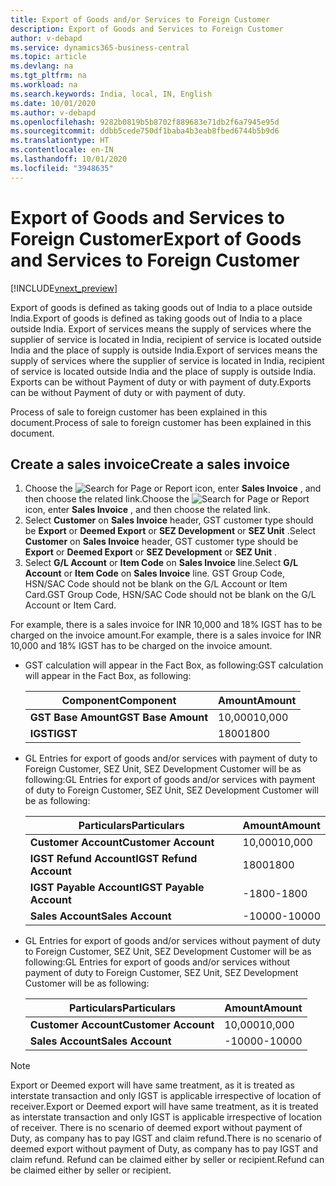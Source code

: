 ```yaml
---
title: Export of Goods and/or Services to Foreign Customer
description: Export of Goods and Services to Foreign Customer
author: v-debapd
ms.service: dynamics365-business-central
ms.topic: article
ms.devlang: na
ms.tgt_pltfrm: na
ms.workload: na
ms.search.keywords: India, local, IN, English
ms.date: 10/01/2020
ms.author: v-debapd
ms.openlocfilehash: 9282b0819b5b8702f889683e71db2f6a7945e95d
ms.sourcegitcommit: ddbb5cede750df1baba4b3eab8fbed6744b5b9d6
ms.translationtype: HT
ms.contentlocale: en-IN
ms.lasthandoff: 10/01/2020
ms.locfileid: "3948635"
---
```

# <a name="export-of-goods-and-services-to-foreign-customer"></a><span data-ttu-id="ac316-103">Export of Goods and Services to Foreign Customer</span><span class="sxs-lookup"><span data-stu-id="ac316-103">Export of Goods and Services to Foreign Customer</span></span>

[!INCLUDE[vnext_preview](../../includes/vnext_preview.md)]

<span data-ttu-id="ac316-104">Export of goods is defined as taking goods out of India to a place outside India.</span><span class="sxs-lookup"><span data-stu-id="ac316-104">Export of goods is defined as taking goods out of India to a place outside India.</span></span> <span data-ttu-id="ac316-105">Export of services means the supply of services where the supplier of service is located in India, recipient of service is located outside India and the place of supply is outside India.</span><span class="sxs-lookup"><span data-stu-id="ac316-105">Export of services means the supply of services where the supplier of service is located in India, recipient of service is located outside India and the place of supply is outside India.</span></span> <span data-ttu-id="ac316-106">Exports can be without Payment of duty or with payment of duty.</span><span class="sxs-lookup"><span data-stu-id="ac316-106">Exports can be without Payment of duty or with payment of duty.</span></span>
 
<span data-ttu-id="ac316-107">Process of sale to foreign customer has been explained in this document.</span><span class="sxs-lookup"><span data-stu-id="ac316-107">Process of sale to foreign customer has been explained in this document.</span></span>

## <a name="create-a-sales-invoice"></a><span data-ttu-id="ac316-108">Create a sales invoice</span><span class="sxs-lookup"><span data-stu-id="ac316-108">Create a sales invoice</span></span>

1. <span data-ttu-id="ac316-109">Choose the ![Search for Page or Report](image/search_small.png "Search for Page or Report icon") icon, enter **Sales Invoice** , and then choose the related link.</span><span class="sxs-lookup"><span data-stu-id="ac316-109">Choose the ![Search for Page or Report](image/search_small.png "Search for Page or Report icon") icon, enter **Sales Invoice** , and then choose the related link.</span></span>
2. <span data-ttu-id="ac316-110">Select **Customer** on **Sales Invoice** header, GST customer type should be **Export** or **Deemed Export** or **SEZ Development** or **SEZ Unit** .</span><span class="sxs-lookup"><span data-stu-id="ac316-110">Select **Customer** on **Sales Invoice** header, GST customer type should be **Export** or **Deemed Export** or **SEZ Development** or **SEZ Unit** .</span></span>
3. <span data-ttu-id="ac316-111">Select **G/L Account** or **Item Code** on **Sales Invoice** line.</span><span class="sxs-lookup"><span data-stu-id="ac316-111">Select **G/L Account** or **Item Code** on **Sales Invoice** line.</span></span> <span data-ttu-id="ac316-112">GST Group Code, HSN/SAC Code should not be blank on the G/L Account or Item Card.</span><span class="sxs-lookup"><span data-stu-id="ac316-112">GST Group Code, HSN/SAC Code should not be blank on the G/L Account or Item Card.</span></span> 

<span data-ttu-id="ac316-113">For example, there is a sales invoice for INR 10,000 and 18% IGST has to be charged on the invoice amount.</span><span class="sxs-lookup"><span data-stu-id="ac316-113">For example, there is a sales invoice for INR 10,000 and 18% IGST has to be charged on the invoice amount.</span></span>
- <span data-ttu-id="ac316-114">GST calculation will appear in the Fact Box, as following:</span><span class="sxs-lookup"><span data-stu-id="ac316-114">GST calculation will appear in the Fact Box, as following:</span></span>
    
    |<span data-ttu-id="ac316-115">Component</span><span class="sxs-lookup"><span data-stu-id="ac316-115">Component</span></span>|<span data-ttu-id="ac316-116">Amount</span><span class="sxs-lookup"><span data-stu-id="ac316-116">Amount</span></span>|
    |----------------------------------|---------------------------------------|  
    |<span data-ttu-id="ac316-117">**GST Base Amount**</span><span class="sxs-lookup"><span data-stu-id="ac316-117">**GST Base Amount**</span></span>|<span data-ttu-id="ac316-118">10,000</span><span class="sxs-lookup"><span data-stu-id="ac316-118">10,000</span></span>|  
    |<span data-ttu-id="ac316-119">**IGST**</span><span class="sxs-lookup"><span data-stu-id="ac316-119">**IGST**</span></span>|<span data-ttu-id="ac316-120">1800</span><span class="sxs-lookup"><span data-stu-id="ac316-120">1800</span></span>|  
    
- <span data-ttu-id="ac316-121">GL Entries for export of goods and/or services with payment of duty to Foreign Customer, SEZ Unit, SEZ Development Customer will be as following:</span><span class="sxs-lookup"><span data-stu-id="ac316-121">GL Entries for export of goods and/or services with payment of duty to Foreign Customer, SEZ Unit, SEZ Development Customer will be as following:</span></span>

    |<span data-ttu-id="ac316-122">Particulars</span><span class="sxs-lookup"><span data-stu-id="ac316-122">Particulars</span></span>|<span data-ttu-id="ac316-123">Amount</span><span class="sxs-lookup"><span data-stu-id="ac316-123">Amount</span></span>|
    |----------------------------------|---------------------------------------|  
    |<span data-ttu-id="ac316-124">**Customer Account**</span><span class="sxs-lookup"><span data-stu-id="ac316-124">**Customer Account**</span></span>|<span data-ttu-id="ac316-125">10,000</span><span class="sxs-lookup"><span data-stu-id="ac316-125">10,000</span></span>|  
    |<span data-ttu-id="ac316-126">**IGST Refund Account**</span><span class="sxs-lookup"><span data-stu-id="ac316-126">**IGST Refund Account**</span></span>|<span data-ttu-id="ac316-127">1800</span><span class="sxs-lookup"><span data-stu-id="ac316-127">1800</span></span>|
    |<span data-ttu-id="ac316-128">**IGST Payable Account**</span><span class="sxs-lookup"><span data-stu-id="ac316-128">**IGST Payable Account**</span></span>|<span data-ttu-id="ac316-129">-1800</span><span class="sxs-lookup"><span data-stu-id="ac316-129">-1800</span></span>|
    |<span data-ttu-id="ac316-130">**Sales Account**</span><span class="sxs-lookup"><span data-stu-id="ac316-130">**Sales Account**</span></span>|<span data-ttu-id="ac316-131">-10000</span><span class="sxs-lookup"><span data-stu-id="ac316-131">-10000</span></span>|

- <span data-ttu-id="ac316-132">GL Entries for export of goods and/or services without payment of duty to Foreign Customer, SEZ Unit, SEZ Development Customer will be as following:</span><span class="sxs-lookup"><span data-stu-id="ac316-132">GL Entries for export of goods and/or services without payment of duty to Foreign Customer, SEZ Unit, SEZ Development Customer will be as following:</span></span>

    |<span data-ttu-id="ac316-133">Particulars</span><span class="sxs-lookup"><span data-stu-id="ac316-133">Particulars</span></span>|<span data-ttu-id="ac316-134">Amount</span><span class="sxs-lookup"><span data-stu-id="ac316-134">Amount</span></span>|
    |----------------------------------|---------------------------------------|  
    |<span data-ttu-id="ac316-135">**Customer Account**</span><span class="sxs-lookup"><span data-stu-id="ac316-135">**Customer Account**</span></span>|<span data-ttu-id="ac316-136">10,000</span><span class="sxs-lookup"><span data-stu-id="ac316-136">10,000</span></span>|  
    |<span data-ttu-id="ac316-137">**Sales Account**</span><span class="sxs-lookup"><span data-stu-id="ac316-137">**Sales Account**</span></span>|<span data-ttu-id="ac316-138">-10000</span><span class="sxs-lookup"><span data-stu-id="ac316-138">-10000</span></span>|


> [!NOTE]
> <span data-ttu-id="ac316-139">Export or Deemed export will have same treatment, as it is treated as interstate transaction and only IGST is applicable irrespective of location of receiver.</span><span class="sxs-lookup"><span data-stu-id="ac316-139">Export or Deemed export will have same treatment, as it is treated as interstate transaction and only IGST is applicable irrespective of location of receiver.</span></span> <span data-ttu-id="ac316-140">There is no scenario of deemed export without payment of Duty, as company has to pay IGST and claim refund.</span><span class="sxs-lookup"><span data-stu-id="ac316-140">There is no scenario of deemed export without payment of Duty, as company has to pay IGST and claim refund.</span></span> <span data-ttu-id="ac316-141">Refund can be claimed either by seller or recipient.</span><span class="sxs-lookup"><span data-stu-id="ac316-141">Refund can be claimed either by seller or recipient.</span></span>







































